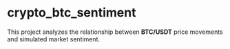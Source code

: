 # crypto_btc_sentiment
This project analyzes the relationship between **BTC/USDT** price movements and simulated market sentiment.
